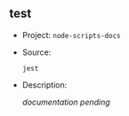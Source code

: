 ## test

-   Project: `node-scripts-docs`
-   Source:

    ```shell
    jest
    ```

-   Description:

    _documentation pending_
